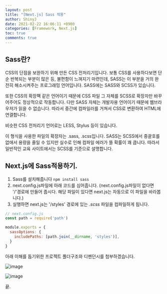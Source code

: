 ```yaml
---
layout: post
title: "[Next.js] Sass 적용"
author: ShinyJ
date: 2021-02-22 16:06:11 +0900
categories: [Framework, Next.js]
toc: true
comments: true
---
```


## Sass란?

CSS의 단점을 보완하기 위해 만든 CSS 전처리기입니다. 보통 CSS를 사용하다보면 단순 반복되는 부분이 많은 등, 불편함이 느껴지기 마련인데, SASS는 이 부분을 거의 완전히 해소시켜주는 프로그래밍 언어입니다. SASS에는 SASS와 SCSS가 있습니다.

또한 CSS의 확장팩 같은 언어이기 때문에 CSS 파일 그 자체를 SCSS로 확장자만 바꾸어주어도 정상적으로 작동합니다. 다만 SASS 자체는 개발자용 언어이기 때문에 웹브라우저가 읽을 수 없습니다. 따라서 중간에 컴파일러를 거쳐서 CSS로 변환하여 HTML에 연결합니다.

비슷한 CSS 전처리기 언어로는 LESS, Stylus 등이 있습니다.

이 형식을 사용한 파일의 확장자는 .sass, .scss입니다. SASS는 SCSS에서 중괄호를 없애서 용량을 줄일 수 있지만 실수로 인해 컴파일 에러가 뜰 확률이 꽤 큽니다. 따라서 일반적인 교육 사이트에서는 SCSS를 기준으로 설명합니다.

## Next.js에 Sass적용하기.

1. Sass를 설치해줍니다 `npm install sass`
2. next.config.js파일에 아래 코드를 심어줍니다. (next.config.js파일이 없다면 '/'경로에 만들어 줍시다. 해당 파일이 있다면 next.js는 자동으로 이 파일을 바라봅니다.)
3. 실행하면 next.js는 '/styles' 경로에 있는 *.scss* 파일을 컴파일하게 됩니다.

```js
// next.config.js
const path = require('path')

module.exports = {
  sassOptions: {
    includePaths: [path.join(__dirname, 'styles')],
  }
}
```

아래 이해를 돕기위한 프로젝트 폴더구조와 디펜던시를 첨부하겠습니다.

![image](https://user-images.githubusercontent.com/63823237/108674670-fd13b180-7528-11eb-8083-2ffdc5d9ec58.png)

![image](https://user-images.githubusercontent.com/63823237/108674796-2cc2b980-7529-11eb-8473-5d44f94627fa.png)

끝.
